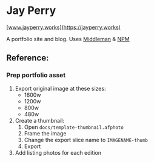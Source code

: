 # Jay Perry
[www.jayperry.works](https://jayperry.works)

A portfolio site and blog. Uses [Middleman](http://middlemanapp.com) & [NPM](http://npmjs.org)

## Reference:

### Prep portfolio asset
1. Export original image at these sizes:
    - 1600w
    - 1200w
    - 800w
    - 480w
1. Create a thumbnail: 
    1. Open `docs/template-thumbnail.afphoto`
    1. Frame the image
    1. Change the export slice name to `IMAGENAME-thumb`
    1. Export
1. Add listing photos for each edition

